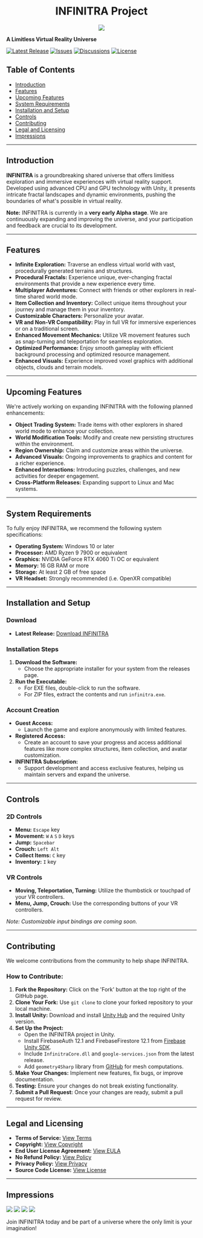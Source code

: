 <center>

<h1>INFINITRA Project</h1>

<img src="images/inworld1.jpg" />
</center>

**A Limitless Virtual Reality Universe**

[![Latest Release](https://img.shields.io/github/release/richardbogad/INFINITRA.svg)](https://github.com/richardbogad/INFINITRA/releases)
[![Issues](https://img.shields.io/github/issues/richardbogad/INFINITRA.svg)](https://github.com/richardbogad/INFINITRA/issues)
[![Discussions](https://img.shields.io/github/discussions/richardbogad/INFINITRA)](https://github.com/richardbogad/INFINITRA/discussions)
[![License](https://img.shields.io/github/license/richardbogad/INFINITRA.svg)](LICENSE.txt)

## Table of Contents

- [Introduction](#introduction)
- [Features](#features)
- [Upcoming Features](#upcoming-features)
- [System Requirements](#system-requirements)
- [Installation and Setup](#installation-and-setup)
- [Controls](#controls)
- [Contributing](#contributing)
- [Legal and Licensing](#legal-and-Licensing)
- [Impressions](#impressions)

---

## Introduction

**INFINITRA** is a groundbreaking shared universe that offers limitless exploration and immersive experiences with virtual reality support. Developed using advanced CPU and GPU technology with Unity, it presents intricate fractal landscapes and dynamic environments, pushing the boundaries of what's possible in virtual reality.

**Note:** INFINITRA is currently in a **very early Alpha stage**. We are continuously expanding and improving the universe, and your participation and feedback are crucial to its development.

---

## Features

- **Infinite Exploration:** Traverse an endless virtual world with vast, procedurally generated terrains and structures.
- **Procedural Fractals:** Experience unique, ever-changing fractal environments that provide a new experience every time.
- **Multiplayer Adventures:** Connect with friends or other explorers in real-time shared world mode.
- **Item Collection and Inventory:** Collect unique items throughout your journey and manage them in your inventory.
- **Customizable Characters:** Personalize your avatar.
- **VR and Non-VR Compatibility:** Play in full VR for immersive experiences or on a traditional screen.
- **Enhanced Movement Mechanics:** Utilize VR movement features such as snap-turning and teleportation for seamless exploration.
- **Optimized Performance:** Enjoy smooth gameplay with efficient background processing and optimized resource management.
- **Enhanced Visuals:** Experience improved voxel graphics with additional objects, clouds and terrain models.

---

## Upcoming Features

We're actively working on expanding INFINITRA with the following planned enhancements:

- **Object Trading System:** Trade items with other explorers in shared world mode to enhance your collection.
- **World Modification Tools:** Modify and create new persisting structures within the environment.
- **Region Ownership:** Claim and customize areas within the universe.
- **Advanced Visuals:** Ongoing improvements to graphics and content for a richer experience.
- **Enhanced Interactions:** Introducing puzzles, challenges, and new activities for deeper engagement.
- **Cross-Platform Releases:** Expanding support to Linux and Mac systems.

---

## System Requirements

To fully enjoy INFINITRA, we recommend the following system specifications:

- **Operating System:** Windows 10 or later
- **Processor:** AMD Ryzen 9 7900 or equivalent
- **Graphics:** NVIDIA GeForce RTX 4060 Ti OC or equivalent
- **Memory:** 16 GB RAM or more
- **Storage:** At least 2 GB of free space
- **VR Headset:** Strongly recommended (i.e. OpenXR compatible)

---

## Installation and Setup

### Download

- **Latest Release:** [Download INFINITRA](https://github.com/richardbogad/INFINITRA/releases)

### Installation Steps

1. **Download the Software:**
    - Choose the appropriate installer for your system from the releases page.
2. **Run the Executable:**
    - For EXE files, double-click to run the software.
    - For ZIP files, extract the contents and run `infinitra.exe`.

### Account Creation

- **Guest Access:**
    - Launch the game and explore anonymously with limited features.
- **Registered Access:**
    - Create an account to save your progress and access additional features like more complex structures, item collection, and avatar customization.
- **INFINITRA Subscription:**
    - Support development and access exclusive features, helping us maintain servers and expand the universe.

---

## Controls

### 2D Controls

- **Menu:** `Escape` key
- **Movement:** `W` `A` `S` `D` keys
- **Jump:** `Spacebar`
- **Crouch:** `Left Alt`
- **Collect Items:** `C` key
- **Inventory:** `I` key

### VR Controls

- **Moving, Teleportation, Turning:** Utilize the thumbstick or touchpad of your VR controllers.
- **Menu, Jump, Crouch:** Use the corresponding buttons of your VR controllers.

*Note: Customizable input bindings are coming soon.*

---

## Contributing

We welcome contributions from the community to help shape INFINITRA.

### How to Contribute:

1. **Fork the Repository:** Click on the 'Fork' button at the top right of the GitHub page.
2. **Clone Your Fork:** Use `git clone` to clone your forked repository to your local machine.
3. **Install Unity:** Download and install [Unity Hub](https://unity.com/download) and the required Unity version.
4. **Set Up the Project:**
    - Open the INFINITRA project in Unity.
    - Install FirebaseAuth 12.1 and FirebaseFirestore 12.1 from [Firebase Unity SDK](https://github.com/firebase/firebase-unity-sdk/releases).
    - Include `InfinitraCore.dll` and `google-services.json` from the latest release.
    - Add `geometry4Sharp` library from [GitHub](https://github.com/NewWheelTech/geometry4Sharp) for mesh computations.
5. **Make Your Changes:** Implement new features, fix bugs, or improve documentation.
6. **Testing:** Ensure your changes do not break existing functionality.
7. **Submit a Pull Request:** Once your changes are ready, submit a pull request for review.

---

## Legal and Licensing

- **Terms of Service:** [View Terms](TERMS.md)
- **Copyright:** [View Copyright](COPYRIGHT.md)
- **End User License Agreement:** [View EULA](EULA.md)
- **No Refund Policy:** [View Policy](NOREFUND.md)
- **Privacy Policy:** [View Privacy](PRIVACY.md)
- **Source Code License:** [View License](LICENSE.txt)

---

## Impressions

<img src="images/inworld2.jpg" />
<img src="images/inworld3.jpg" />
<img src="images/inworld4.jpg" />
<img src="images/inworld5.jpg" />

Join INFINITRA today and be part of a universe where the only limit is your imagination!
